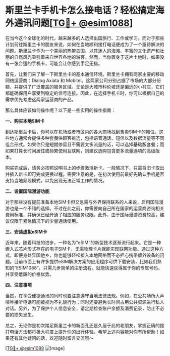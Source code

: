 # 斯里兰卡手机卡怎么接电话？轻松搞定海外通讯问题[[TG💪+ @esim1088](https://t.me/s/esim1088)]

在当今这个全球化的时代，越来越多的人选择出国旅行、工作或学习。而对于那些计划前往斯里兰卡的朋友来说，如何在当地顺利接打电话便成为了一个亟待解决的问题。斯里兰卡作为一个美丽的热带岛国，以其迷人的海滩、丰富的文化遗产和壮丽的自然风光吸引着来自世界各地的游客。然而，当你置身于这片土地时，如果没有一张合适的手机卡，可能会让你感到手足无措。

首先，让我们来了解一下斯里兰卡的基本通信环境。斯里兰卡拥有两家主要的移动网络运营商：Dialog Axiata 和 Mobitel。这两家公司分别占据了市场的大部分份额，并提供了广泛覆盖的服务区域。无论是大城市科伦坡还是偏远的小村庄，它们都能确保用户享受到稳定的信号连接。因此，在选择手机卡时，你可以根据自己的需求优先考虑这两家运营商的产品。

那么具体应该如何操作呢？以下是一些实用的操作指南：

**一、购买本地SIM卡**

到达斯里兰卡后，你可以在机场或者市区内的各大商场找到售卖SIM卡的摊位。这些地方通常会提供多种套餐供顾客挑选，包括语音通话、短信以及数据流量等不同组合形式。如果你只是短期停留且不需要太多流量的话，可以选择基础版套餐；而如果打算长时间居住或频繁使用互联网，则建议选购包含更多流量选项的高级版本。

购买完成后，请务必按照说明书上的步骤激活新卡。一般情况下，只需将旧卡取出并插入新卡即可完成更换过程。需要注意的是，在初次使用前最好先确认手机是否支持当地频段模式，以免出现无法正常工作的情况。

**二、设置国际漫游功能**

对于那些没有提前准备本地SIM卡但又急需与外界保持联系的人来说，启用国际漫游也是一个不错的选择。不过在此之前，你需要向自己所在国家的运营商咨询相关费用标准，并确保已经开通了相应的服务权限。此外，由于国际漫游资费较高，建议仅限于紧急情况下的少量通话使用。

**三、安装虚拟eSIM卡**

近年来，随着科技的进步，一种名为“eSIM”的新型技术逐渐流行起来。它是一种嵌入式芯片形式存在的电子SIM卡，无需物理卡片就能实现联网功能。通过这种方式，即便身处异国他乡，你也能够轻松接入本地网络而不必担心携带额外设备的问题。目前市面上有许多提供eSIM解决方案的应用程序可供下载安装，比如我们熟知的“ESIM1088”。只需几步简单的注册流程，就能快速获得属于你的专属号码，并享受低廉的价格优势。

**四、注意事项**

当然，在享受便捷通讯的同时也要注意遵守当地法律法规。例如，在公共场所大声喧哗接听电话可能被视为不礼貌行为；同时还要避免长时间占用公共资源进行私人对话。另外，为了保护个人信息安全，请定期检查账户余额及消费记录，防止不必要的损失发生。

总之，无论你是初次踏足斯里兰卡的新面孔还是久居于此的老朋友，掌握正确的接打电话方法都将极大程度上提升你的出行体验。希望上述内容能对你有所帮助！如果还有其他疑问的话，欢迎随时留言交流哦～

[[TG💪+ @esim1088](https://t.me/s/esim1088) ![Image](https://i.postimg.cc/4NQfJmqS/Snipaste-2025-05-13-00-14-12.png)]